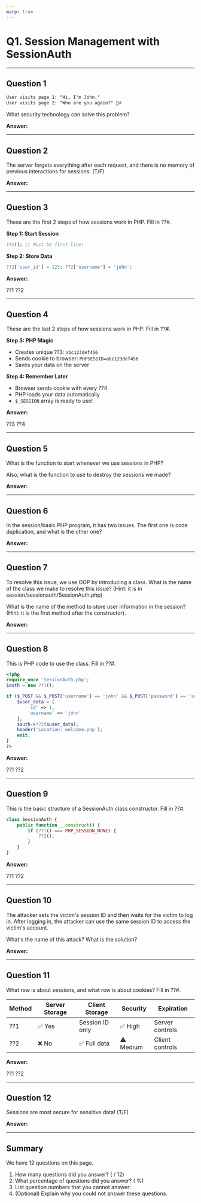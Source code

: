 ```yaml
---
marp: true
---
```


# Q1. Session Management with SessionAuth

---

## Question 1

```txt
User visits page 1: "Hi, I'm John."
User visits page 2: "Who are you again?" 🤷‍♂️
```

What security technology can solve this problem?

**Answer:**

---

## Question 2

The server forgets everything after each request, and there is no memory of previous interactions for sessions. (T/F)

**Answer:**

---

## Question 3

These are the first 2 steps of how sessions work in PHP. Fill in ??#.

**Step 1: Start Session**

```php
??1(); // Must be first line!
```

**Step 2: Store Data**

```php
??2['user_id'] = 123; ??2['username'] = 'john';
```

**Answer:**

??1
??2

---

## Question 4

These are the last 2 steps of how sessions work in PHP. Fill in ??#.

**Step 3: PHP Magic**

- Creates unique ??3: `abc123def456`
- Sends cookie to browser: `PHPSESSID=abc123def456`
- Saves your data on the server

**Step 4: Remember Later**

- Browser sends cookie with every ??4
- PHP loads your data automatically
- `$_SESSION` array is ready to use!

**Answer:**

??3
??4

---

## Question 5

What is the function to start whenever we use sessions in PHP?

Also, what is the function to use to destroy the sessions we made?

**Answer:**

---

## Question 6

In the session/basic PHP program, it has two issues. The first one is code duplication, and what is the other one?

**Answer:**

---

## Question 7

To resolve this issue, we use OOP by introducing a class. What is the name of the class we make to resolve this issue? (Hint: it is in session/sessionauth/SessionAuth.php)

What is the name of the method to store user information in the session? (Hint: it is the first method after the constructor).

**Answer:**

---

## Question 8

This is PHP code to use the class. Fill in ??#.

```php
<?php
require_once 'SessionAuth.php';
$auth = new ??1();

if ($_POST && $_POST['username'] == 'john' && $_POST['password'] == 'secret') {
    $user_data = [
        'id' => 1,
        'username' => 'john'
    ];
    $auth->??2($user_data);
    header('Location: welcome.php');
    exit;
}
?>
```

**Answer:**

??1
??2

---

## Question 9

This is the basic structure of a SessionAuth class constructor. Fill in ??#.

```php
class SessionAuth {
    public function __construct() {
        if (??1() === PHP_SESSION_NONE) {
            ??2();
        }
    }
}
```

**Answer:**

??1
??2

---

## Question 10

The attacker sets the victim's session ID and then waits for the victim to log in. After logging in, the attacker can use the same session ID to access the victim's account.

What's the name of this attack?
What is the solution?

**Answer:**

---

## Question 11

What row is about sessions, and what row is about cookies? Fill in ??#.

| Method | Server Storage | Client Storage  | Security  | Expiration      |
|--------|----------------|-----------------|-----------|-----------------|
| ??1    | ✅ Yes          | Session ID only | ✅ High    | Server controls |
| ??2    | ❌ No           | ✅ Full data     | ⚠️ Medium | Client controls |

**Answer:**

??1
??2

---

## Question 12

Sessions are most secure for sensitive data! (T/F)

**Answer:**

---

## Summary

We have 12 questions on this page.

1. How many questions did you answer? ( / 12)
2. What percentage of questions did you answer? (  %)
3. List question numbers that you cannot answer:
4. (Optional) Explain why you could not answer these questions.
